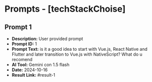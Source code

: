 # Prompts - [techStackChoise]

## Prompt 1
* **Description:** User provided prompt
* **Prompt ID:** 1
* **Prompt Text:** is it a good idea to start with Vue.js, React Native and Flutter and later transition to Vue.js with NativeScript? What do u recomend
* **AI Tool:** Gemini con 1.5 flash
* **Date:** 2024-10-16
* **Result Link:** #result-1

